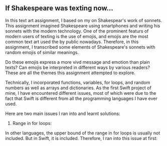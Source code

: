 ## If Shakespeare was texting now...

In this text art assignment, I based on my on Shakespear's work of sonnets. This assignment imagined Shakespeare using smartphones and writing his sonnets with the modern technology. One of the prominent featurs of modern users of texting is the use of emojis, and emojis are the most common text art used the by public nowadays. Therefore, in this assignment, I transcribed some elements of Shakespeare's sonnets with random emojis of similar meanings. 

Do these emojis express a more vivd message and emotion than plain texts? Can emojis be interpreted in different ways by various readers? These are all the themes this assignment attempted to explore.

Technically, I incorporated functions, variables, for loops, and random numbers as well as arrays and dictionaries. As the first Swift project of mine, I have encountered different issues, most of which were due to the fact that Swift is different from all the programming languages I have ever used. 

Here are two main issues I ran into and learnt solutions:

1. Range in for loops:

In other languages, the upper bound of the range in for loops is usually not included. But in Swift, it is included. Therefore, I ran into this issue at first:


